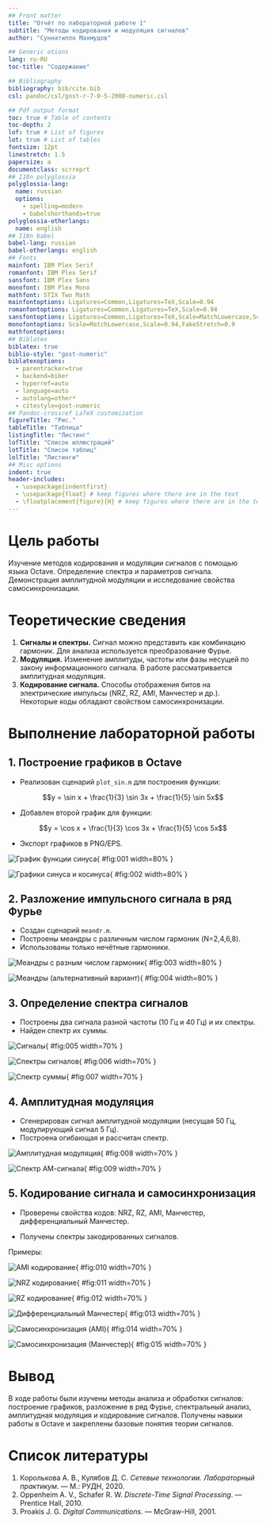 ```yaml
---
## Front matter
title: "Отчёт по лабораторной работе 1"
subtitle: "Методы кодирования и модуляция сигналов"
author: "Суннатилло Махмудов"

## Generic otions
lang: ru-RU
toc-title: "Содержание"

## Bibliography
bibliography: bib/cite.bib
csl: pandoc/csl/gost-r-7-0-5-2008-numeric.csl

## Pdf output format
toc: true # Table of contents
toc-depth: 2
lof: true # List of figures
lot: true # List of tables
fontsize: 12pt
linestretch: 1.5
papersize: a
documentclass: scrreprt
## I18n polyglossia
polyglossia-lang:
  name: russian
  options:
	- spelling=modern
	- babelshorthands=true
polyglossia-otherlangs:
  name: english
## I18n babel
babel-lang: russian
babel-otherlangs: english
## Fonts
mainfont: IBM Plex Serif
romanfont: IBM Plex Serif
sansfont: IBM Plex Sans
monofont: IBM Plex Mono
mathfont: STIX Two Math
mainfontoptions: Ligatures=Common,Ligatures=TeX,Scale=0.94
romanfontoptions: Ligatures=Common,Ligatures=TeX,Scale=0.94
sansfontoptions: Ligatures=Common,Ligatures=TeX,Scale=MatchLowercase,Scale=0.94
monofontoptions: Scale=MatchLowercase,Scale=0.94,FakeStretch=0.9
mathfontoptions:
## Biblatex
biblatex: true
biblio-style: "gost-numeric"
biblatexoptions:
  - parentracker=true
  - backend=biber
  - hyperref=auto
  - language=auto
  - autolang=other*
  - citestyle=gost-numeric
## Pandoc-crossref LaTeX customization
figureTitle: "Рис."
tableTitle: "Таблица"
listingTitle: "Листинг"
lofTitle: "Список иллюстраций"
lotTitle: "Список таблиц"
lolTitle: "Листинги"
## Misc options
indent: true
header-includes:
  - \usepackage{indentfirst}
  - \usepackage{float} # keep figures where there are in the text
  - \floatplacement{figure}{H} # keep figures where there are in the text
---
```


# Цель работы

Изучение методов кодирования и модуляции сигналов с помощью языка Octave. Определение спектра и параметров сигнала. Демонстрация амплитудной модуляции и исследование свойства самосинхронизации.

# Теоретические сведения

1. **Сигналы и спектры.** Сигнал можно представить как комбинацию гармоник. Для анализа используется преобразование Фурье.
2. **Модуляция.** Изменение амплитуды, частоты или фазы несущей по закону информационного сигнала. В работе рассматривается амплитудная модуляция.
3. **Кодирование сигнала.** Способы отображения битов на электрические импульсы (NRZ, RZ, AMI, Манчестер и др.). Некоторые коды обладают свойством самосинхронизации.

# Выполнение лабораторной работы

## 1. Построение графиков в Octave

- Реализован сценарий `plot_sin.m` для построения функции:

$$y = \sin x + \frac{1}{3} \sin 3x + \frac{1}{5} \sin 5x$$

- Добавлен второй график для функции:

$$y = \cos x + \frac{1}{3} \cos 3x + \frac{1}{5} \cos 5x$$

- Экспорт графиков в PNG/EPS.

![График функции синуса](files/plot-sin.png){ #fig:001 width=80% }

![Графики синуса и косинуса](files/plot-sin-cos.png){ #fig:002 width=80% }

## 2. Разложение импульсного сигнала в ряд Фурье

- Создан сценарий `meandr.m`.
- Построены меандры с различным числом гармоник (N=2,4,6,8).
- Использованы только нечётные гармоники.

![Меандры с разным числом гармоник](files/meandr.png){ #fig:003 width=80% }

![Меандры (альтернативный вариант)](files/meandr2.png){ #fig:004 width=80% }

## 3. Определение спектра сигналов

- Построены два сигнала разной частоты (10 Гц и 40 Гц) и их спектры.
- Найден спектр их суммы.

![Сигналы](files/signal/am.png){ #fig:005 width=70% }

![Спектры сигналов](files/spectre/ami.png){ #fig:006 width=70% }

![Спектр суммы](files/spectre/bipolarrz.png){ #fig:007 width=70% }

## 4. Амплитудная модуляция

- Сгенерирован сигнал амплитудной модуляции (несущая 50 Гц, модулирующий сигнал 5 Гц).
- Построена огибающая и рассчитан спектр.

![Амплитудная модуляция](files/signal/am.png){ #fig:008 width=70% }

![Спектр АМ-сигнала](files/spectre/am.png){ #fig:009 width=70% }

## 5. Кодирование сигнала и самосинхронизация

- Проверены свойства кодов: NRZ, RZ, AMI, Манчестер, дифференциальный Манчестер.

- Получены спектры закодированных сигналов.

Примеры:

![AMI кодирование](files/signal/ami.png){ #fig:010 width=70% }

![NRZ кодирование](files/signal/bipolarnrz.png){ #fig:011 width=70% }

![RZ кодирование](files/signal/bipolarrz.png){ #fig:012 width=70% }

![Дифференциальный Манчестер](files/signal/diffmanc.png){ #fig:013 width=70% }

![Самосинхронизация (AMI)](files/sync/ami.png){ #fig:014 width=70% }

![Самосинхронизация (Манчестер)](files/sync/manchester.png){ #fig:015 width=70% }

# Вывод

В ходе работы были изучены методы анализа и обработки сигналов: построение графиков, разложение в ряд Фурье, спектральный анализ, амплитудная модуляция и кодирование сигналов. Получены навыки работы в Octave и закреплены базовые понятия теории сигналов.

# Список литературы

1. Королькова А. В., Кулябов Д. С. *Сетевые технологии. Лабораторный практикум*. — М.: РУДН, 2020.
2. Oppenheim A. V., Schafer R. W. *Discrete-Time Signal Processing*. — Prentice Hall, 2010.
3. Proakis J. G. *Digital Communications*. — McGraw-Hill, 2001.
